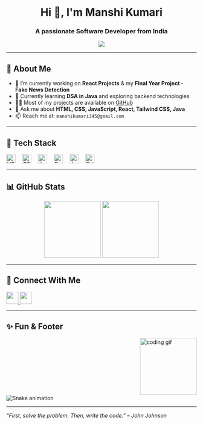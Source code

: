 
<h1 align="center">Hi 👋, I'm Manshi Kumari</h1>
<h3 align="center">A passionate Software Developer from India</h3>

<p align="center">
  <img src="https://readme-typing-svg.demolab.com/?lines=Frontend%20Developer;React%20%7C%20Tailwind%20Enthusiast;Loves%20Clean%20UI%20Design;DSA%20in%20Java%20Learner;&font=Fira%20Code&center=true&width=440&height=45&color=f75c7e&vCenter=true&pause=1000" />
</p>

---

## 🚀 About Me

- 🔭 I’m currently working on **React Projects** & my **Final Year Project - Fake News Detection**
- 🌱 Currently learning **DSA in Java** and exploring backend technologies
- 👨‍💻 Most of my projects are available on [GitHub](https://github.com/manshikumari67)
- 💬 Ask me about **HTML, CSS, JavaScript, React, Tailwind CSS, Java**
- 📫 Reach me at: `manshikumari345@gmail.com`

---

## 🧰 Tech Stack

<div align="left">
  <img src="https://cdn.jsdelivr.net/gh/devicons/devicon/icons/html5/html5-original.svg" height="24" alt="HTML5" />
  <img width="10" />
  <img src="https://cdn.jsdelivr.net/gh/devicons/devicon/icons/css3/css3-original.svg" height="24" alt="CSS3" />
  <img width="10" />
  <img src="https://cdn.jsdelivr.net/gh/devicons/devicon/icons/javascript/javascript-original.svg" height="24" alt="JavaScript" />
  <img width="10" />
  <img src="https://cdn.jsdelivr.net/gh/devicons/devicon/icons/react/react-original.svg" height="24" alt="React" />
  <img width="10" />
  <img src="https://cdn.jsdelivr.net/gh/devicons/devicon/icons/java/java-original.svg" height="24" alt="Java" />
  <img width="10" />
  <img src="https://cdn.jsdelivr.net/gh/devicons/devicon/icons/tailwindcss/tailwindcss-original.svg" height="24" alt="Tailwind CSS" />
</div>

---

## 📊 GitHub Stats

<div align="center">
  <img src="https://github-readme-stats.vercel.app/api?username=manshikumari67&show_icons=true&include_all_commits=true&count_private=true&theme=dracula" height="150" />
  <img src="https://github-readme-stats.vercel.app/api/top-langs/?username=manshikumari67&layout=compact&langs_count=6&theme=dracula" height="150" />
</div>

---

## 🔗 Connect With Me

<div align="left">
  <a href="mailto:manshikumari345@gmail.com" target="_blank">
    <img src="https://img.shields.io/static/v1?message=Gmail&logo=gmail&label=&color=D14836&logoColor=white&style=for-the-badge" height="32" />
  </a>
  <a href="https://linkedin.com/in/your-linkedin-profile" target="_blank">
    <img src="https://img.shields.io/static/v1?message=LinkedIn&logo=linkedin&label=&color=0077B5&logoColor=white&style=for-the-badge" height="32" />
  </a>
</div>

---

## ✨ Fun & Footer

<img align="right" height="150" src="https://i.imgflip.com/65efzo.gif" alt="coding gif" />

<br clear="both">

<img src="https://raw.githubusercontent.com/maurodesouza/maurodesouza/output/snake.svg" alt="Snake animation" />

---

_“First, solve the problem. Then, write the code.” – John Johnson_


